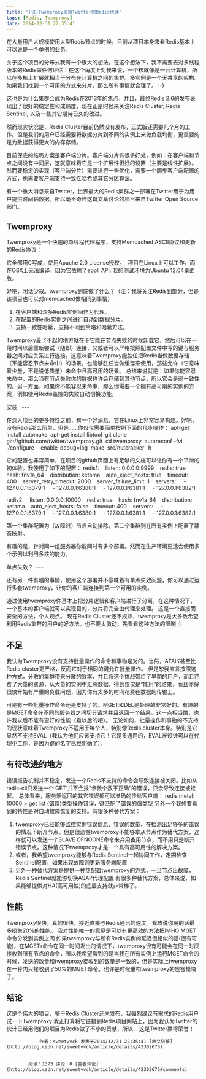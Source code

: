 ```yaml
---
title: '[译]Twemproxy来自Twitter的Redis代理'
tags: [Redis, Twemproxy]
date: 2014-12-31 22:35:41
---
```


在大量用户大规模使用大型Redis节点的时候，目前从项目本身来看Redis基本上可以说是一个单例的业务。

关于这个项目的分布式我有一个很大的想法，在这个想法下，我不需要去对多线程版本的Redis做任何评估：在这个角度上对我来说，一个核就像是一台计算机，所以在多核上扩展就相当于分布在计算机之间的集群。多实例是一个无共享的架构。如果我们找到一个可用的方式来分片，那么所有事情就合理了。 :-)

这也是为什么集群会成为Redis在2013年的焦点，并且，最终Redis 2.6的发布表现出了很好的稳定性和成熟度，现在正是时候来关注Redis Cluster, Redis Sentinel, 以及一些其它期待已久的改进。

然而现实状况是，Redis Cluster目前仍然没有发布，正式版还需要几个月的工作。但是我们的用户已经需要将数据分片到不同的实例上来做负载均衡，更重要的是为数据获得更大的内存存储。

目前保底的结局方案是客户端分片。客户端分片有很多好处，例如：在客户端和节点之间没有中间层，这就意味着它是一个扩展性很好的设置（主要是线性扩展）。然而要稳定的实现（客户端分片）需要进行一些优化，需要一个同步客户端配置的方式，也需要客户端支持一致性哈希或其它分区算法。

有一个重大消息来自Twitter，世界最大的Redis集群之一部署在Twitter用于为用户提供时间轴数据。所以毫不奇怪这篇文章讨论的项目来自Twitter Open Source部门。

Twemproxy
---

Twemproxy是一个快速的单线程代理程序，支持Memcached ASCII协议和更新的Redis协议：&nbsp;

它全部用C写成，使用Apache 2.0 License授权。&nbsp;
项目在Linux上可以工作，而在OSX上无法编译，因为它依赖了epoll API.
我的测试环境为Ubuntu 12.04桌面版。&nbsp;

好吧，闲话少叙。twemproxy到底做了什么？（注：我将关注Redis到部分，但是该项目也可以对memcached做相同到事情）&nbsp;

1) 在客户端和众多Redis实例间作为代理。&nbsp;
2) 在配置的Redis实例之间进行自动到数据分片。&nbsp;
3) 支持一致性哈希，支持不同到策略和哈希方法。&nbsp;

Twemproxy最了不起的地方就在于它能在节点失败的时候卸载它，然后可以在一段时间以后重新尝试（随即）连接，又或者可以严&#26684;按照配置文件中写的键与服务器之间对应关系进行连接。这意味着Twemproxy能胜任把Redis当做数据存储（不能容忍节点未命中）的场景，也能够胜任当做缓存来使用，那些允许（它意味着少量，不是说低质量）未命中且高可用的场景。
总结来说就是：如果你能容忍未命中，那么当有节点失败你的数据也许会存储到其他节点，所以它会是弱一致性的。另一方面，如果你不能容忍未命中，那么你需要一个拥有高可用的实例的方案，例如使用Redis监控的失败自动切换功能。

安装 &nbsp;
---&nbsp;

在深入项目的更多特性之前，有一个好消息，它在Linux上非常容易构建。好吧，没有Redis那么简单，但是……你仅仅需要简单按照下面的几步操作：
apt-get install automake&nbsp;
apt-get install libtool&nbsp;
git clone git://github.com/twitter/twemproxy.git&nbsp;
cd twemproxy&nbsp;
autoreconf -fvi&nbsp;
./configure --enable-debug=log&nbsp;
make&nbsp;
src/nutcracker -h&nbsp;

它的配置也非常简单，在项目的github页面上有足够的文档可以让你有一个平滑的初体验。我使用了如下的配置：
redis1:&nbsp;
&nbsp; listen: 0.0.0.0:9999&nbsp;
&nbsp; redis: true&nbsp;
&nbsp; hash: fnv1a_64&nbsp;
&nbsp; distribution: ketama&nbsp;
&nbsp; auto_eject_hosts: true&nbsp;
&nbsp; timeout: 400&nbsp;
&nbsp; server_retry_timeout: 2000&nbsp;
&nbsp; server_failure_limit: 1&nbsp;
&nbsp; servers:&nbsp;
&nbsp; &nbsp;- 127.0.0.1:6379:1&nbsp;
&nbsp; &nbsp;- 127.0.0.1:6380:1&nbsp;
&nbsp; &nbsp;- 127.0.0.1:6381:1&nbsp;
&nbsp; &nbsp;- 127.0.0.1:6382:1&nbsp;

redis2:&nbsp;
&nbsp; listen: 0.0.0.0:10000&nbsp;
&nbsp; redis: true&nbsp;
&nbsp; hash: fnv1a_64&nbsp;
&nbsp; distribution: ketama&nbsp;
&nbsp; auto_eject_hosts: false&nbsp;
&nbsp; timeout: 400&nbsp;
&nbsp; servers:&nbsp;
&nbsp; &nbsp;- 127.0.0.1:6379:1&nbsp;
&nbsp; &nbsp;- 127.0.0.1:6380:1&nbsp;
&nbsp; &nbsp;- 127.0.0.1:6381:1&nbsp;
&nbsp; &nbsp;- 127.0.0.1:6382:1&nbsp;

第一个集群配置为（故障时）节点自动排除，第二个集群则在所有实例上配置了静态映射。&nbsp;

有趣的是，针对同一组服务器你能同时有多个部署。然而在生产环境更适合使用多个示例以利用多核的能力。

单点失效？&nbsp;
---&nbsp;

还有另一件有趣的事情，使用这个部署并不意味着有单点失效问题，你可以通过运行多套twemproxy，让你的客户端连接到第一个可用的实例。&nbsp;

通过使用twemproxy你基本上把分片逻辑和客户端进行了分离。在这种情况下，一个基本的客户端就可以实现目的，分片将完全由代理来处理。
这是一个直接而安全的方法，个人观点。
现在Redis Cluster还不成熟，twemproxy是大多数希望利用Redis集群的用户的好方法。也不要太激动，先看看这种方法的限制 ;)

不足
---
我认为Twemproxy没有支持批量操作的命令和事物是对的。当然，AFAIK甚至比Redis cluster更严&#26684;，反而它对于相同的键允许批量操作。
但是恕我直言按照这种方式，分散的集群带来分散的效率，并且将这个挑战带给了早期的用户，而且花费了大量的资源，从大量的实例中汇总数据，得到仅仅是“能用”的结果，而且你将很快开始有严重的负载问题，因为你有太多的时间花费在数据的传输上。

可是有一些批量操作命令还是支持了的。MGET和DEL是处理的非常好的。有趣的是MGET命令在不同的服务器之间切分请求并且返回一个结果。这一点相当酷，也许我以后不能有更好的性能（看以后的吧）。
无论如何，批量操作和事物的不支持的现状意味着Twemproxy不适用于每个人，特别像Redis cluster本身。特别是它显然不支持EVAL（我认为他们应该支持它！它是多通用的，EVAL被设计可以在代理中工作，是因为键的名字已经明确了）。

有待改进的地方
---
错误报告机制并不稳定，发送一个Redis不支持的命令会导致连接被关闭。比如从redis-cli只发送一个‘GET‘并不会报&quot;参数个数不正确”的错误，只会导致连接被挂起。
总体看来，服务器返回的其它错误都可以准确的传给客户端：
redis metal: 10000 &gt; get list
(错误)类型操作错误，键匹配了错误的&#20540;类型
另外一个我想要看到的特性是对自动故障恢复的支持。有很多种替代方案：
1) twemproxy已经能够监控实例错误信息、错误的数量、在检测出足够多的错误的情况下断开节点。但是很遗憾twemproxy不能够拿从节点作为替代方案，这样就可以发送一个SLAVE OFNOONE命令来弃用备用节点，而不用只是断开错误节点。这种情况下twemproxy才是一个具有高可用性的解决方案。
2) 或者，我希望twemproxy能够与Redis Sentinel一起协同工作，定期检查Sentinel配置，如果出现故障则更新服务端配置
3) 另外一种替代方案是提供一种热配置twemproxy的方式，一旦节点出故障，Redis Sentinel就能够切换ASAP代理配置
有很多种替代方案，总体来说，如果能够提供对HA(高可用性)的底层支持就非常棒了。

性能&nbsp;
---
Twemproxy很快，真的很快，接近直接与Redis通讯的速度。我敢说你用的话最多损失20%的性能。
我对性能唯一的意见是可以有更高效的方法把IMHO MGET命令分发到实例之间
如果twemproxy与所有Redis实例的延迟很相&#20284;的话(很有可能)，在MGETs命令在同一时间发出的情况下，twemproxy很有可能会在同一时间接收到所有节点的命令，所以我希望看到的是当我在所有实例上运行MGET命令的时候，发送的数量和twemproxy接收到的数量是一致的，但是实际上twemproxy在一秒内只接收到了50%的MGET命令。也许是时候重构twemproxy的应答模块了。

结论
---
这是个伟大的项目，鉴于Redis Cluster还未发布，我强烈建议有需求的Redis用户试一下Twemproxy
我正打算将它链接到Redis项目网站上，因为我认为Twitter的伙计已经用他们的项目为Redis做了不小的贡献，所以...
这是Twitter赢得荣誉！


                作者：sweetvvck 发表于2014/12/31 22:35:41 [原文链接](http://blog.csdn.net/sweetvvck/article/details/42302675)


            阅读：1373 评论：0 [查看评论](http://blog.csdn.net/sweetvvck/article/details/42302675#comments)
